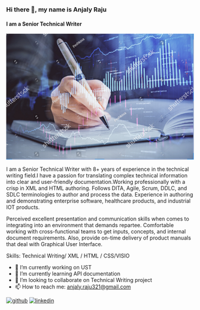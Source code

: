  ### Hi there 👋, my name is Anjaly Raju
#### I am a Senior Technical Writer 
![I am a Senior Technical Writer ](https://github.com/Anjaly-Raju/Anjaly-Raju/blob/main/Capture.PNG)

I am a Senior Technical Writer with 8+ years of experience in the technical writing field.I have a passion for translating complex technical information into clear and user-friendly documentation.Working professionally with a crisp in XML and HTML authoring. Follows DITA, Agile, Scrum, DDLC, and SDLC terminologies to author and process the data. Experience in authoring and demonstrating enterprise software, healthcare products, and industrial IOT products.

Perceived excellent presentation and communication skills when comes to integrating into an environment that demands repartee. Comfortable working with cross-functional teams to get inputs, concepts, and internal document requirements. Also, provide on-time delivery of product manuals that deal with Graphical User Interface.

Skills: Technical Writing/ XML / HTML / CSS/VISIO

- 🔭 I’m currently working on UST 
- 🌱 I’m currently learning API documentation 
- 👯 I’m looking to collaborate on Technical Writing project 
- 📫 How to reach me: anjaly.raju321@gmail.com 


[<img src='https://cdn.jsdelivr.net/npm/simple-icons@3.0.1/icons/github.svg' alt='github' height='40'>](https://github.com/Anjaly-Raju)  [<img src='https://cdn.jsdelivr.net/npm/simple-icons@3.0.1/icons/linkedin.svg' alt='linkedin' height='40'>](https://www.linkedin.com/in/https://www.linkedin.com/in/anjaly-raju//)  

 
